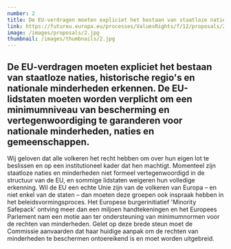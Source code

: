 ```yaml
---
number: 2
title: De EU-verdragen moeten expliciet het bestaan van staatloze naties, historische regio's en nationale minderheden erkennen. De EU-lidstaten moeten worden verplicht om een minimumniveau van bescherming en vertegenwoordiging te garanderen voor nationale minderheden, naties en gemeenschappen.
link: https://futureu.europa.eu/processes/ValuesRights/f/12/proposals/248953
image: /images/proposals/2.jpg
thumbnail: /images/thumbnails/2.jpg
---
```


## De EU-verdragen moeten expliciet het __bestaan van staatloze naties__, historische regio's en nationale minderheden erkennen. De EU-lidstaten moeten worden verplicht om een __minimumniveau van bescherming en vertegenwoordiging__ te garanderen voor nationale minderheden, naties en gemeenschappen.

Wij geloven dat alle volkeren het recht hebben om over hun eigen lot te beslissen en op een institutioneel kader dat hen machtigt. Momenteel zijn staatloze naties en minderheden niet formeel vertegenwoordigd in de structuur van de EU, en sommige lidstaten weigeren hun volledige erkenning. Wil de EU een echte Unie zijn van de volkeren van Europa – en niet enkel van de staten – dan moeten deze groepen ook inspraak hebben in het beleidsvormingsproces.
Het Europese burgerinitiatief 'Minority Safepack' ontving meer dan een miljoen handtekeningen en het Europees Parlement nam een motie aan ter ondersteuning van minimumnormen voor de rechten van minderheden. Gelet op deze brede steun moet de Commissie aanvaarden dat haar huidige aanpak om de rechten van minderheden te beschermen ontoereikend is en moet worden uitgebreid.

